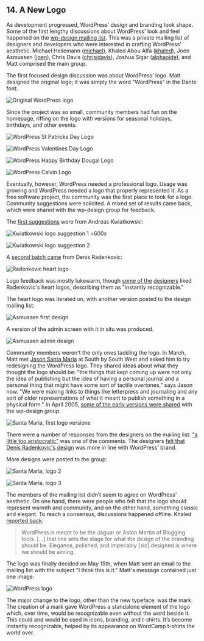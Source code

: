 
## 14. A New Logo

As development progressed, WordPress’ design and branding took shape. Some of the first lengthy discussions about WordPress' look and feel happened on the [wp-design mailing list](http://lists.wordpress.org/pipermail/wp-design/). This was a private mailing list of designers and developers who were interested in crafting WordPress’ aesthetic.  Michael Heilemann ([michael](http://profiles.wordpress.org/michael)), Khaled Abou Alfa ([khaled](http://profiles.wordpress.org/khaled)), Joen Asmussen ([joen](http://profiles.wordpress.org/joen)), Chris Davis ([chrisjdavis](http://profiles.wordpress.org/chrisjdavis)), Joshua Sigar ([alphaoide](http://profiles.wordpress.org/alphaoide)), and Matt comprised the main group. 

The first focused design discussion was about WordPress’ logo. Matt designed the original logo; it was simply the word "WordPress" in the Dante font: 

![Original WordPress logo](../../Resources/images/14/wp-logo-old.png) 

Since the project was so small, community members had fun on the homepage, riffing on the logo with versions for seasonal holidays, birthdays, and other events.

![WordPress St Patricks Day Logo](../../Resources/images/14/wp-logo-stpatty.gif) 

![WordPress Valentines Day Logo](../../Resources/images/14/wp-logo-valentine.gif) 

![WordPress Happy Birthday Dougal Logo](../../Resources/images/14/wp-logo-happy-dougal.png) 

![WordPress Calvin Logo](../../Resources/images/14/wp-logo-calvin.gif) 

Eventually, however, WordPress needed a professional logo. Usage was growing and WordPress needed a logo that properly represented it. As a free software project, the community was the first place to look for a logo. Community suggestions were solicited. A mixed set of results came back, which were shared with the wp-design group for feedback.

The [first suggestions](http://lists.wordpress.org/pipermail/wp-design/2005-March/000163.html) were from Andreas Kwiatkowski:

![Kwiatkowski logo suggestion 1 =600x](../../Resources/images/14/2005_03_wordpress-logo-proposal_kwiatkowski_1.png) 

![Kwiatkowski logo suggestion 2](../../Resources/images/14/2005_03_wordpress-logo-proposal_kwiatkowski_2.png)

A [second batch came](http://lists.wordpress.org/pipermail/wp-design/2005-March/000171.html) from Denis Radenkovic:

![Radenkovic heart logo](../../Resources/images/14/2005_03_wordpress-logo-proposal_radenkovic_sample.jpg) 

Logo feedback was mostly lukewarm, though [some of the](http://lists.wordpress.org/pipermail/wp-design/2005-April/000175.html) [designers](http://lists.wordpress.org/pipermail/wp-design/2005-March/000173.html) liked Radenkovic's heart logos, describing them as "instantly recognizable."  

The heart logo was iterated on, with another version posted to the design mailing list: 

![Asmussen first design](../../Resources/images/14/2005_05_wordpress-logo-proposal_asmussen_sample.jpg) 

A version of the admin screen with it in situ was produced.

![Asmussen admin design](../../Resources/images/14/2005_05_wordpress-logo-proposal_asmussen_admin.jpg) 

Community members weren't the only ones tackling the logo. In March, Matt met [Jason Santa Maria](http://jasonsantamaria.com/) at South by South West and asked him to try redesigning the WordPress logo. They shared ideas about what they thought the logo should be: "the things that kept coming up were not only the idea of publishing but the idea of having a personal journal and a personal thing that might have some sort of tactile overtones," says Jason now. "We were making links to things like letterpress and journaling and any sort of older representations of what it meant to publish something in a physical form." In April 2005, [some of the early versions were shared](http://lists.wordpress.org/pipermail/wp-design/2005-April/000182.html) with the wp-design group:

![Santa Maria, first logo versions](../../Resources/images/14/2005_04_wordpress-logo-proposal-santa-maria1.gif) 

There were a number of responses from the designers on the mailing list: ["a little too aristocratic"](http://lists.wordpress.org/pipermail/wp-design/2005-April/000194.html) was one of the comments. The designers [felt that Denis Radenkovic's design](http://lists.wordpress.org/pipermail/wp-design/2005-April/000185.html) was more in line with WordPress' brand. 

More designs were posted to the group:

![Santa Maria, logo 2](../../Resources/images/14/2005_04_wordpress-logo-proposal-santa-maria2.gif) 

![Santa Maria, logo 3](../../Resources/images/14/2005_04_wordpress-logo-proposal-santa-maria3.gif) 

The members of the mailing list didn’t seem to agree on WordPress’ aesthetic. On one hand, there were people who felt that the logo should represent warmth and community, and on the other hand, something classic and elegant. To reach a consensus, discussions happened offline. Khaled [reported back](http://lists.wordpress.org/pipermail/wp-design/2005-April/000192.html):

> WordPress is meant to be the Jaguar or Aston Martin of Blogging tools. [...] that line sets the stage for what the design of the branding should be. Elegance, polished, and impecably [sic] designed is where we should be aiming. 

The logo was finally decided on May 15th, when Matt sent an email to the mailing list with the subject "I think this is it." Matt's message contained just one image:

<img src="../../Resources/images/14/2005_04_wordpress-logo-proposal-santa-maria-final.gif" alt="WordPress logo" />

The major change to the logo, other than the new typeface, was the mark. The creation of a mark gave WordPress a standalone element of the logo which, over time, would be recognizable even without the word beside it. This could and would be used in icons, branding, and t-shirts. It’s become instantly recognizable, helped by its appearance on WordCamp t-shirts the world over. 
